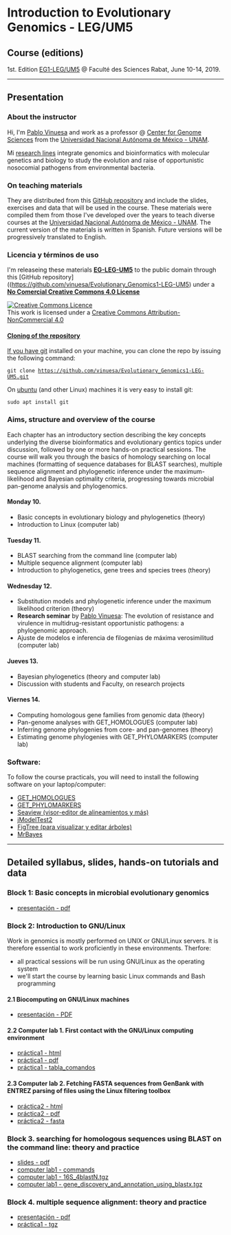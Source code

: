 # **Introduction to Evolutionary Genomics - LEG/UM5**

## Course (editions)

1st. Edition [EG1-LEG/UM5](http://www.fsr.ac.ma/content/g%C3%A9nomique) @ Faculté des Sciences Rabat, June 10-14, 2019.

<!-- <img src="docs/pics/Participantes_curso_intro2phyloinfo_UNLP_2-6Julio2018.jpg" /> -->


***
 
## Presentation

### About the instructor
Hi, I'm [Pablo Vinuesa](http://www.ccg.unam.mx/~vinuesa/) and work as a professor @
[Center for Genome Sciences](http://www.ccg.unam.mx) from the 
[Universidad Nacional Aut&oacute;noma de M&eacute;xico - UNAM](http://www.unam.mx/).

Mi [research lines](http://www.ccg.unam.mx/~vinuesa/research.html) 
integrate genomics and bioinformatics with molecular genetics and biology to study the evolution and raise
of opportunistic nosocomial pathogens from environmental bacteria.

### On teaching materials
They are distributed from this [GitHub repository](https://github.com/vinuesa/Evolutionary_Genomics1-LEG-UM5) and include the slides, exercises and data that will be used in the course. These materials were compiled them from those I've developed over the years to teach diverse courses at the 
 [Universidad Nacional Aut&oacute;noma de M&eacute;xico - UNAM](https://www.unam.mx/). The current version of the materials is written in Spanish. Future versions will be progressively translated to English.

### Licencia y t&eacute;rminos de uso
I'm releaseing these materials [**EG-LEG-UM5**](https://github.com/vinuesa/Evolutionary_Genomics1-LEG-UM5) to the public domain through this [GitHub repository]((https://github.com/vinuesa/Evolutionary_Genomics1-LEG-UM5) under a [**No Comercial Creative Commons 4.0 License**](https://creativecommons.org/licenses/by-nc/4.0/) 

<a rel="license" href="http://creativecommons.org/licenses/by-nc/4.0/"><img alt="Creative Commons Licence" style="border-width:0" src="https://i.creativecommons.org/l/by-nc/4.0/88x31.png" /></a><br />This work is licensed under a <a rel="license" href="http://creativecommons.org/licenses/by-nc/4.0/">Creative Commons Attribution-NonCommercial 4.0 

#### Cloning of the repository
If you have [git](https://git-scm.com/) installed on your machine, you can clone the repo by issuing the following command:

   <code>git clone https://github.com/vinuesa/Evolutionary_Genomics1-LEG-UM5.git</code>

On [ubuntu](https://www.ubuntu.com/) (and other Linux) machines it is very easy to install git: 

  <code>sudo apt install git</code>



<!--
### ¿Horario y lugar de impartici&oacute;n de las sesiones?
Las clases se imparten en el sal&oacute;n de c&oacute;mputo del Instituto de Biotecnolog&iacute;a 
de 9 a 18 hrs. Algunas sesines te&oacute;ricas esperamos poder impartirlas en el auditorio.


<img src="docs/pics/intro2phyloinfo_aula_UNLP_2-6Julio2018.jpg" />

-->

### Aims, structure and overview of the course
Each chapter has an introductory section describing the key concepts underlying the diverse bioinformatics and evolutionary gentics topics under discussion, followed by one or more hands-on practical sessions. The course will walk you through the basics of homology searching on local machines (formatting of sequence databases for BLAST searches), multiple sequence alignment and phylogenetic inference under the maximum-likelihood and Bayesian optimality criteria, progressing towards microbial pan-genome analysis and phylogenomics. 

#### Monday 10. 
- Basic concepts in evolutionary biology and phylogenetics (theory)
- Introduction to Linux (computer lab)

#### Tuesday 11. 
- BLAST searching from the command line (computer lab)
- Multiple sequence alignment (computer lab)
- Introduction to phylogenetics, gene trees and species trees (theory)

#### Wednesday 12. 
- Substitution models and phylogenetic inference under the maximum likelihood criterion (theory)
- **Research seminar** by [Pablo Vinuesa](http://www.ccg.unam.mx/~vinuesa/): The evolution of resistance and virulence in multidrug-resistant opportunistic pathogens: a phylogenomic approach.
- Ajuste de modelos e inferencia de filogenias de máxima verosimilitud (computer lab)

#### Jueves 13. 
- Bayesian phylogenetics (theory and computer lab)
- Discussion with students and Faculty, on research projects

#### Viernes 14.
- Computing homologous gene families from genomic data (theory)
- Pan-genome analyses with GET_HOMOLOGUES (computer lab)
- Inferring genome phylogenies from core- and pan-genomes (theory)
- Estimating genome phylogenies with GET_PHYLOMARKERS (computer lab)


### Software:
To follow the course practicals, you will need to install the following software on your laptop/computer:
- [GET_HOMOLOGUES](http://eead-csic-compbio)
- [GET_PHYLOMARKERS](https://github.com/vinuesa/)
- [Seaview (visor-editor de alineamientos y más)](http://pbil.univ-lyon1.fr/)
- [jModelTest2](https://github.com/ddarriba/)
- [FigTree (para visualizar y editar árboles)](http://tree.bio.ed.ac.uk/)
- [MrBayes](http://mrbayes.sourceforge)


***

## Detailed syllabus, slides, hands-on tutorials and data

### Block 1: Basic concepts in microbial evolutionary genomics
- [presentación - pdf](https://vinuesa.github.io/Evolutionary_Genomics1-LEG-UM5/tema1_conceptos_basicos_evolucion/Teoria1_conceptos_básicos_de_filoinformática_y_diversidad_microbiana.pdf)


### Block 2: Introduction to GNU/Linux
Work in genomics is mostly performed on UNIX or GNU/Linux servers. It is therefore essential to work proficiently in these environments.
Therfore:

- all practical sessions will be run using GNU/Linux as the operating system
- we'll start the course by learning basic Linux commands and Bash programming

#### 2.1 Biocomputing on GNU/Linux machines
- [presentaci&oacute;n - PDF](https://vinuesa.github.io/Evolutionary_Genomics1-LEG-UM5/intro2linux/intro_al_biocomputo_con_Linux.pdf)

#### 2.2 Computer lab 1. First contact with the GNU/Linux computing environment
- [pr&aacute;ctica1 - html](https://vinuesa.github.io/Evolutionary_Genomics1-LEG-UM5/intro2linux/)
- [pr&aacute;ctica1 - pdf](https://vinuesa.github.io/Evolutionary_Genomics1-LEG-UM5/intro2linux/working_with_linux_commands.pdf)
- [pr&aacute;ctica1 - tabla_comandos](https://vinuesa.github.io/Evolutionary_Genomics1-LEG-UM5/intro2linux/linux_commands.tab)

#### 2.3 Computer lab 2. Fetching FASTA sequences from GenBank with ENTREZ parsing of files using the Linux filtering toolbox
- [pr&aacute;ctica2 - html](https://vinuesa.github.io/Evolutionary_Genomics1-LEG-UM5/practica2_parseo_fastas/)
- [pr&aacute;ctica2 - pdf](https://vinuesa.github.io/Evolutionary_Genomics1-LEG-UM5/practica2_parseo_fastas/ejercicio_parseo_fastas_ENTREZ.pdf)
- [pr&aacute;ctica2 - fasta](https://vinuesa.github.io/Evolutionary_Genomics1-LEG-UM5/practica2_parseo_fastas/data/recA_Bradyrhizobium_vinuesa.fa)

### Block 3. searching for homologous sequences using BLAST on the command line: theory and practice
- [slides - pdf](https://vinuesa.github.io/Evolutionary_Genomics1-LEG-UM5/tema2_BLAST/Tema2_BLAST_OVERVIEW.pdf)
- [computer lab1 - commands](https://vinuesa.github.io/Evolutionary_Genomics1-LEG-UM5/tema2_BLAST/data/running_and_parsing_BLAST_from_the_cmmd_line.commands)
- [computer lab1 - 16S_4blastN.tgz ](https://vinuesa.github.io/Evolutionary_Genomics1-LEG-UM5/tema2_BLAST/data/16S_4blastN.tgz)
- [computer lab1 - gene_discovery_and_annotation_using_blastx.tgz](https://vinuesa.github.io/Evolutionary_Genomics1-LEG-UM5/tema2_BLAST/data/gene_discovery_and_annotation_using_blastx.tgz)

### Block 4. multiple sequence alignment: theory and practice
- [presentación - pdf](https://vinuesa.github.io/Evolutionary_Genomics1-LEG-UM5/tema3_alineamientos_multiples/Tema3_alineamientos_multiples.pdf)
- [pr&aacute;ctica1 - tgz](https://vinuesa.github.io/Evolutionary_Genomics1-LEG-UM5/tema3_alineamientos_multiples/data/practicas_aln_multiples.tgz)

<!--

### Tema 4: Introducción a los métodos filogenéticos y modelado paramétrico de evolución de secuencias nucleotídicas: teoría y práctica
- [presentación - pdf](https://vinuesa.github.io/Evolutionary_Genomics1-LEG-UM5/tema4_modelos_y_maxima_verosimilitud/Tema4_intro_a_la_filogenetica_y_modelos_de_sustitucion.pdf)

### Tema 5: Máxima verosimilitud: estima de parámetros y selección de models - teoría y práctica
- [presentación - pdf](https://vinuesa.github.io/Evolutionary_Genomics1-LEG-UM5/tema4_modelos_y_maxima_verosimilitud/Tema5_maxima_verosimilitud_y_seleccion_de_modelos.pdf)
- [pr&aacute;ctica1 - tgz](https://vinuesa.github.io/Evolutionary_Genomics1-LEG-UM5/tema4_modelos_y_maxima_verosimilitud/data/practicas_MV_y_seleccion_modelos.tgz)


### Tema 6: Introducción a la pangenómica microbiana con [GET_HOMOLOGUES](https://github.com/eead-csic-compbio/get_homologues) - teoría y práctica
- [presentación - pdf](https://vinuesa.github.io/Evolutionary_Genomics1-LEG-UM5/tema5_get_hom_get_phy/introduccion_a_la_pangenomica_microbiana_UNLP_5Jul18.pdf)
- [pr&aacute;ctica1 - tgz](https://vinuesa.github.io/Evolutionary_Genomics1-LEG-UM5/tema5_get_hom_get_phy/data/get_hom.tgz)
- [tutorial - GET_HOMOLOGUES/GET_PHYLOMARKERS - docker](https://vinuesa.github.io/get_phylomarkers/#get_phylomarkers-tutorial)
- [start_docker - script](https://vinuesa.github.io/Evolutionary_Genomics1-LEG-UM5/tema5_get_hom_get_phy/data/start_docker.sh)

### Tema 7: Introducción a la filogenómica microbiana con [GET_PHYLOMARKERS](https://github.com/vinuesa/get_phylomarkers) - teoría y práctica
- [presentación - pdf](https://vinuesa.github.io/Evolutionary_Genomics1-LEG-UM5/tema5_get_hom_get_phy/introduccion_a_la_filogenomica_microbiana_UNLP_5Jul18.pdf)
- [paper GET_PHYLO - pdf](https://vinuesa.github.io/Evolutionary_Genomics1-LEG-UM5/tema5_get_hom_get_phy/data/get_phylo/Vinuesa_GET_PHYLOMARKERS_FrontMicro2018.pdf)
- [manual - GET_PHYLOMARKERS](https://vinuesa.github.io/get_phylomarkers/#get_phylomarkers-manual)
- [tutorial - GET_PHYLOMARKERS](https://vinuesa.github.io/get_phylomarkers/#get_phylomarkers-tutorial)


### Tema 8: Inferencia bayesiana de filogenias con [MrBayes](http://mrbayes.sourceforge.net/index.php) - teoría y práctica
- [presentación - pdf](https://vinuesa.github.io/Evolutionary_Genomics1-LEG-UM5/tema6_inferencia_bayesiana/inferencia_bayesiana_con_MrBayes.pdf)
- [pr&aacute;ctica1 - tgz](https://vinuesa.github.io/Evolutionary_Genomics1-LEG-UM5/tema6_inferencia_bayesiana/data/MrBayes.tgz)


<!--


#### Pr&aacute;ctica 3. Introducci&oacute;n a la inferencia filogen&oacute;mica usando GET_PHYLOMARKERS
- [pr&aacute;ctica1 - html](https://vinuesa.github.io/get_phylomarkers/)

-->

